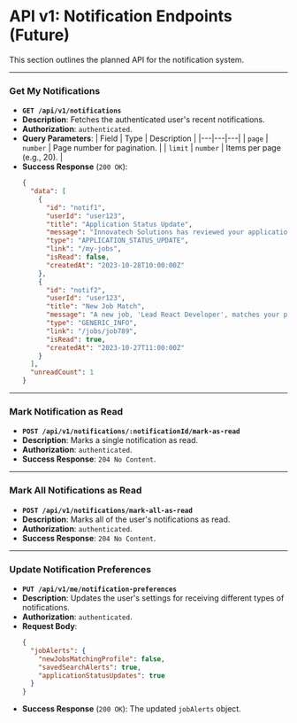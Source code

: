 # API v1: Notification Endpoints (Future)

This section outlines the planned API for the notification system.

---

### Get My Notifications

- **`GET /api/v1/notifications`**
- **Description**: Fetches the authenticated user's recent notifications.
- **Authorization**: `authenticated`.
- **Query Parameters**:
  | Field | Type | Description |
  |---|---|---|
  | `page` | `number` | Page number for pagination. |
  | `limit` | `number` | Items per page (e.g., 20). |
- **Success Response** (`200 OK`):
  ```json
  {
    "data": [
      {
        "id": "notif1",
        "userId": "user123",
        "title": "Application Status Update",
        "message": "Innovatech Solutions has reviewed your application for Senior Frontend Developer.",
        "type": "APPLICATION_STATUS_UPDATE",
        "link": "/my-jobs",
        "isRead": false,
        "createdAt": "2023-10-28T10:00:00Z"
      },
      {
        "id": "notif2",
        "userId": "user123",
        "title": "New Job Match",
        "message": "A new job, 'Lead React Developer', matches your profile.",
        "type": "GENERIC_INFO",
        "link": "/jobs/job789",
        "isRead": true,
        "createdAt": "2023-10-27T11:00:00Z"
      }
    ],
    "unreadCount": 1
  }
  ```

---

### Mark Notification as Read

- **`POST /api/v1/notifications/:notificationId/mark-as-read`**
- **Description**: Marks a single notification as read.
- **Authorization**: `authenticated`.
- **Success Response**: `204 No Content`.

---

### Mark All Notifications as Read

- **`POST /api/v1/notifications/mark-all-as-read`**
- **Description**: Marks all of the user's notifications as read.
- **Authorization**: `authenticated`.
- **Success Response**: `204 No Content`.

---

### Update Notification Preferences

- **`PUT /api/v1/me/notification-preferences`**
- **Description**: Updates the user's settings for receiving different types of notifications.
- **Authorization**: `authenticated`.
- **Request Body**:
  ```json
  {
    "jobAlerts": {
      "newJobsMatchingProfile": false,
      "savedSearchAlerts": true,
      "applicationStatusUpdates": true
    }
  }
  ```
- **Success Response** (`200 OK`): The updated `jobAlerts` object.
